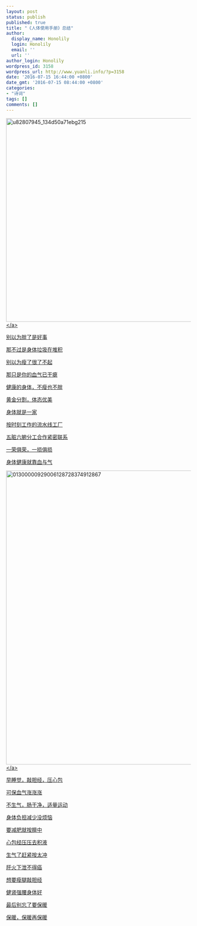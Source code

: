 ```yaml
---
layout: post
status: publish
published: true
title: "《人体使用手册》总结"
author:
  display_name: Honolily
  login: Honolily
  email: ''
  url: ''
author_login: Honolily
wordpress_id: 3158
wordpress_url: http://www.yuanli.info/?p=3158
date: '2016-07-15 16:44:00 +0800'
date_gmt: '2016-07-15 08:44:00 +0800'
categories:
- "诗词"
tags: []
comments: []
---
```

<p><a href="http:&#47;&#47;www.yuanli.info&#47;wp-content&#47;uploads&#47;2016&#47;07&#47;u82807945_134d50a71ebg215.jpg"><img class="alignnone size-full wp-image-3159" src="http:&#47;&#47;www.yuanli.info&#47;wp-content&#47;uploads&#47;2016&#47;07&#47;u82807945_134d50a71ebg215.jpg" alt="u82807945_134d50a71ebg215" width="545" height="554" &#47;><&#47;a></p>
<p>别以为胖了是好事</p>
<p>那不过是身体垃圾在堆积</p>
<p>别以为瘦了很了不起</p>
<p>那只是你的血气已干瘪</p>
<p>健康的身体，不瘦也不胖</p>
<p>黄金分割，体态优美</p>
<p>身体就是一家</p>
<p>按时刻工作的流水线工厂</p>
<p>五脏六腑分工合作紧密联系</p>
<p>一荣俱荣，一损俱损</p>
<p>身体健康就靠血与气</p>
<p><a href="http:&#47;&#47;www.yuanli.info&#47;wp-content&#47;uploads&#47;2016&#47;07&#47;01300000929006128728374912867.jpg"><img class="alignnone size-large wp-image-3160" src="http:&#47;&#47;www.yuanli.info&#47;wp-content&#47;uploads&#47;2016&#47;07&#47;01300000929006128728374912867-784x800.jpg" alt="01300000929006128728374912867" width="784" height="800" &#47;><&#47;a></p>
<p>早睡觉，敲胆经，压心包</p>
<p>可保血气涨涨涨</p>
<p>不生气，肠干净，适量运动</p>
<p>身体负担减少没烦恼</p>
<p>要减肥就按膻中</p>
<p>心包经压压去积液</p>
<p>生气了赶紧按太冲</p>
<p>肝火下泄不得癌</p>
<p>想要瘦腿敲胆经</p>
<p>健肾强腰身体好</p>
<p>最后别忘了要保暖</p>
<p>保暖，保暖再保暖</p>
